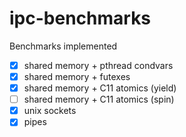 # ipc-benchmarks

Benchmarks implemented
 - [x] shared memory + pthread condvars
 - [x] shared memory + futexes
 - [x] shared memory + C11 atomics (yield)
 - [ ] shared memory + C11 atomics (spin)
 - [x] unix sockets
 - [x] pipes